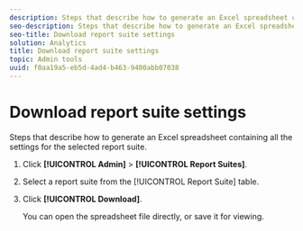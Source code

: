 ```yaml
---
description: Steps that describe how to generate an Excel spreadsheet containing all the settings for the selected report suite.
seo-description: Steps that describe how to generate an Excel spreadsheet containing all the settings for the selected report suite.
seo-title: Download report suite settings
solution: Analytics
title: Download report suite settings
topic: Admin tools
uuid: f0aa19a5-eb5d-4ad4-b463-9400abb07038
---
```


# Download report suite settings

Steps that describe how to generate an Excel spreadsheet containing all the settings for the selected report suite.

1. Click **[!UICONTROL Admin]** > **[!UICONTROL Report Suites]**.
1. Select a report suite from the [!UICONTROL Report Suite] table.
1. Click **[!UICONTROL Download]**.

   You can open the spreadsheet file directly, or save it for viewing.
